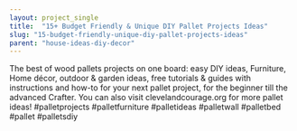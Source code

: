 ```yaml
---
layout: project_single
title:  "15+ Budget Friendly & Unique DIY Pallet Projects Ideas"
slug: "15-budget-friendly-unique-diy-pallet-projects-ideas"
parent: "house-ideas-diy-decor"
---
```

The best of wood pallets projects on one board: easy DIY ideas, Furniture, Home décor, outdoor & garden ideas, free tutorials & guides with instructions and how-to for your next pallet project, for the beginner till the advanced Crafter. You can also visit clevelandcourage.org for more pallet ideas! #palletprojects #palletfurniture #palletideas #palletwall #palletbed #pallet #palletsdiy